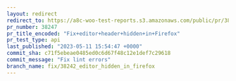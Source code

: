 ```yaml
---
layout: redirect
redirect_to: https://a8c-woo-test-reports.s3.amazonaws.com/public/pr/38247/api/index.html
pr_number: 38247
pr_title_encoded: "Fix+editor+header+hidden+in+Firefox"
pr_test_type: api
last_published: "2023-05-11 15:54:47 +0000"
commit_sha: c71f5ebeae0485ed0c6d67f48c12e1def7c29618
commit_message: "Fix lint errors"
branch_name: fix/38242_editor_hidden_in_firefox
---
```

